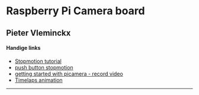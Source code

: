 # Raspberry Pi **Camera board**
## Pieter Vleminckx

#### Handige links
- [Stopmotion tutorial](https://projects.raspberrypi.org/en/projects/push-button-stop-motion)
- [push button stopmotion](https://projects.raspberrypi.org/en/projects/push-button-stop-motion/)
- [getting started with picamera - record video](https://projects.raspberrypi.org/en/projects/getting-started-with-picamera)
- [Timelaps animation](https://projects.raspberrypi.org/en/projects/timelapse-setup)
---

